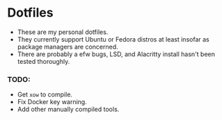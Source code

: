 # Dotfiles

* These are my personal dotfiles.
* They currently support Ubuntu or Fedora distros at least insofar as package managers are concerned.
* There are probably a efw bugs, LSD, and Alacritty install hasn't been tested thoroughly.

### TODO:

- Get `xow` to compile.
- Fix Docker key warning.
- Add other manually compiled tools.
